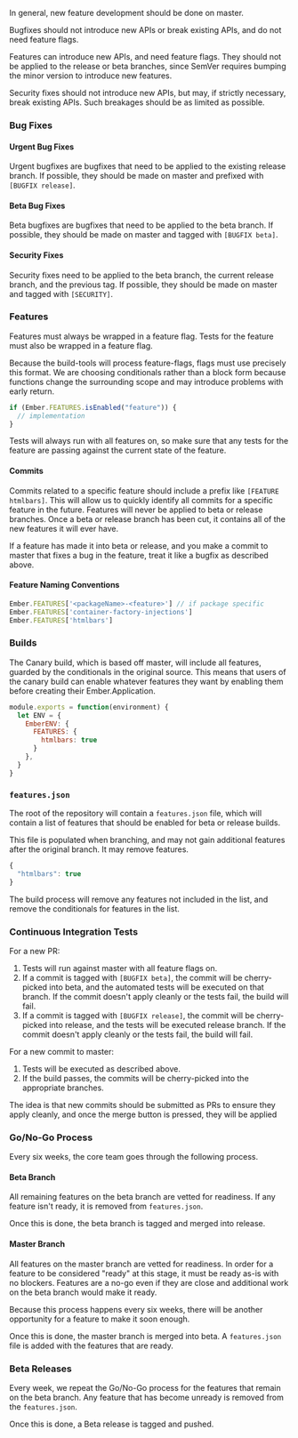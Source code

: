 In general, new feature development should be done on master.

Bugfixes should not introduce new APIs or break existing APIs, and do
not need feature flags.

Features can introduce new APIs, and need feature flags. They should not
be applied to the release or beta branches, since SemVer requires
bumping the minor version to introduce new features.

Security fixes should not introduce new APIs, but may, if strictly
necessary, break existing APIs. Such breakages should be as limited as
possible.

### Bug Fixes

#### Urgent Bug Fixes

Urgent bugfixes are bugfixes that need to be applied to the existing
release branch. If possible, they should be made on master and prefixed
with `[BUGFIX release]`.

#### Beta Bug Fixes

Beta bugfixes are bugfixes that need to be applied to the beta branch.
If possible, they should be made on master and tagged with `[BUGFIX
beta]`.

#### Security Fixes

Security fixes need to be applied to the beta branch, the current
release branch, and the previous tag. If possible, they should be made
on master and tagged with `[SECURITY]`.

### Features

Features must always be wrapped in a feature flag. Tests for the feature
must also be wrapped in a feature flag.

Because the build-tools will process feature-flags, flags must use
precisely this format. We are choosing conditionals rather than a block
form because functions change the surrounding scope and may introduce
problems with early return.

```javascript
if (Ember.FEATURES.isEnabled("feature")) {
  // implementation
}
```

Tests will always run with all features on, so make sure that any tests
for the feature are passing against the current state of the feature.

#### Commits

Commits related to a specific feature should include  a prefix like
`[FEATURE htmlbars]`. This will allow us to quickly identify all commits
for a specific feature in the future. Features will never be applied to
beta or release branches. Once a beta or release branch has been cut, it
contains all of the new features it will ever have.

If a feature has made it into beta or release, and you make a commit to
master that fixes a bug in the feature, treat it like a bugfix as
described above.

#### Feature Naming Conventions

```javascript {data-filename=config/environment.js}
Ember.FEATURES['<packageName>-<feature>'] // if package specific
Ember.FEATURES['container-factory-injections']
Ember.FEATURES['htmlbars']
```

### Builds

The Canary build, which is based off master, will include all features,
guarded by the conditionals in the original source. This means that
users of the canary build can enable whatever features they want by
enabling them before creating their Ember.Application.

```javascript {data-filename=config/environment.js}
module.exports = function(environment) {
  let ENV = {
    EmberENV: {
      FEATURES: {
        htmlbars: true
      }
    },
  }
}
```

### `features.json`

The root of the repository will contain a `features.json` file, which will
contain a list of features that should be enabled for beta or release
builds.

This file is populated when branching, and may not gain additional
features after the original branch. It may remove features.

```javascript
{
  "htmlbars": true
}
```

The build process will remove any features not included in the list, and
remove the conditionals for features in the list.

### Continuous Integration Tests

For a new PR:

1. Tests will run against master with all feature flags on.
2. If a commit is tagged with `[BUGFIX beta]`, the commit will be
   cherry-picked into beta, and the automated tests will be executed on that
   branch. If the commit doesn't apply cleanly or the tests fail, the
   build will fail.
3. If a commit is tagged with `[BUGFIX release]`, the commit will be cherry-picked
   into release, and the tests will be executed release branch. If the commit
   doesn't apply cleanly or the tests fail, the build will fail.

For a new commit to master:

1. Tests will be executed as described above.
2. If the build passes, the commits will be cherry-picked into the
   appropriate branches.

The idea is that new commits should be submitted as PRs to ensure they
apply cleanly, and once the merge button is pressed, they will be applied

### Go/No-Go Process

Every six weeks, the core team goes through the following process.

#### Beta Branch

All remaining features on the beta branch are vetted for readiness. If
any feature isn't ready, it is removed from `features.json`.

Once this is done, the beta branch is tagged and merged into release.

#### Master Branch

All features on the master branch are vetted for readiness. In order for
a feature to be considered "ready" at this stage, it must be ready as-is
with no blockers. Features are a no-go even if they are close and
additional work on the beta branch would make it ready.

Because this process happens every six weeks, there will be another
opportunity for a feature to make it soon enough.

Once this is done, the master branch is merged into beta. A
`features.json` file is added with the features that are ready.

### Beta Releases

Every week, we repeat the Go/No-Go process for the features that remain
on the beta branch. Any feature that has become unready is removed from
the `features.json`.

Once this is done, a Beta release is tagged and pushed.
